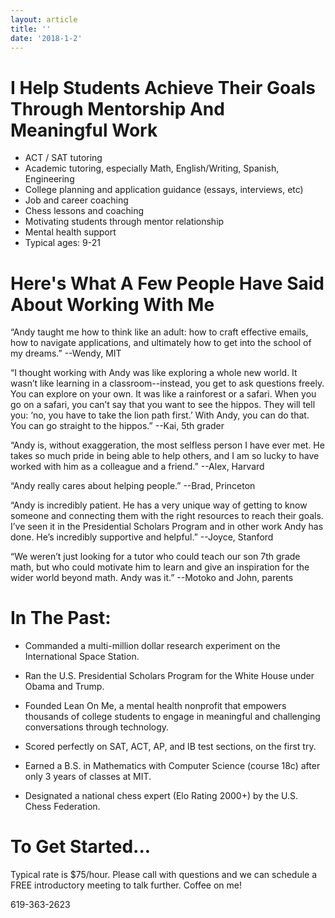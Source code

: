 ```yaml
---
layout: article
title: ''
date: '2018-1-2'
---
```


# I Help Students Achieve Their Goals Through Mentorship And Meaningful Work
- ACT / SAT tutoring
- Academic tutoring, especially Math, English/Writing, Spanish, Engineering
- College planning and application guidance (essays, interviews, etc)
- Job and career coaching
- Chess lessons and coaching
- Motivating students through mentor relationship
- Mental health support
- Typical ages: 9-21

# Here's What A Few People Have Said About Working With Me

“Andy taught me how to think like an adult: how to craft effective emails, how to navigate applications, and ultimately how to get into the school of my dreams.” --Wendy, MIT

“I thought working with Andy was like exploring a whole new world. It wasn’t like learning in a classroom--instead, you get to ask questions freely. You can explore on your own. It was like a rainforest or a safari. When you go on a safari, you can’t say that you want to see the hippos. They will tell you: ‘no, you have to take the lion path first.’ With Andy, you can do that. You can go straight to the hippos.” --Kai, 5th grader

“Andy is, without exaggeration, the most selfless person I have ever met. He takes so much pride in being able to help others, and I am so lucky to have worked with him as a colleague and a friend.” --Alex, Harvard

“Andy really cares about helping people.” --Brad, Princeton

“Andy is incredibly patient. He has a very unique way of getting to know someone and connecting them with the right resources to reach their goals. I’ve seen it in the Presidential Scholars Program and in other work Andy has done. He’s incredibly supportive and helpful.” --Joyce, Stanford

“We weren’t just looking for a tutor who could teach our son 7th grade math, but who could motivate him to learn and give an inspiration for the wider world beyond math. Andy was it.” --Motoko and John, parents

# In The Past:

- Commanded a multi-million dollar research experiment on the International Space Station.

- Ran the U.S. Presidential Scholars Program for the White House under Obama and Trump.

- Founded Lean On Me, a mental health nonprofit that empowers thousands of college students to engage in meaningful and challenging conversations through technology.

- Scored perfectly on SAT, ACT, AP, and IB test sections, on the first try.

- Earned a B.S. in Mathematics with Computer Science (course 18c) after only 3 years of classes at MIT.

- Designated a national chess expert (Elo Rating 2000+) by the U.S. Chess Federation.

# To Get Started...

Typical rate is $75/hour. Please call with questions and we can schedule a FREE introductory meeting to talk further. Coffee on me!

619-363-2623
